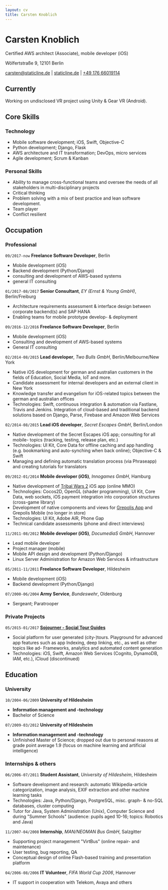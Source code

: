 ```yaml
---
layout: cv
title: Carsten Knoblich
---
```

# Carsten Knoblich
Certified AWS architect (Associate), mobile developer (iOS)



<div id="webaddress">

Wölfertstraße 9, 12101 Berlin <br>

<a href="mailto:carsten@staticline.de">carsten@staticline.de</a>
| <a href="https://staticline.de">staticline.de</a>
| <a href="tel:+4917666019114">+49 176 66019114</a>
</div>


## Currently

Working on undisclosed VR project using Unity & Gear VR (Android).

## Core Skills

### Technology

- Mobile software development; iOS, Swift, Objective-C
- Python development; Django, Flask
- AWS architecture and IT transformation; DevOps, micro services
- Agile development; Scrum & Kanban

### Personal Skills
- Ability to manage cross-functional teams and oversee the needs of all stakeholders in multi-disciplinary projects
- Critical thinking
- Problem solving with a mix of best practice and lean software development.
- Team player
- Conflict resilient

## Occupation

### Professional
`09/2017-now`
__Freelance Software Developer__, Berlin
- Mobile development (iOS)
- Backend development (Python/Django)
- consulting and development of AWS-based systems
- general IT consulting

`01/2017-08/2017`
__Senior Consultant__, _EY (Ernst & Young GmbH)_, Berlin/Freiburg
- Architecture requirements assessment & interface design between corporate backend(s) and SAP HANA
- Enabling teams for mobile prototype develop- & deployment

`09/2016-12/2016`
__Freelance Software Developer__, Berlin
- Mobile development (iOS)
- Consulting and development of AWS-based systems
- General IT consulting

`02/2014-08/2015`
__Lead developer__, _Two Bulls GmbH_, Berlin/Melbourne/New York
- Native iOS development for german and australian customers in the fields of Education, Social Media, IoT and more.
- Candidate assessment for internal developers and an external client in New York
- Knowledge transfer and evangelism for iOS-related topics between the german and australian offices
- Technologies: Swift, continuous integration & automation via Fastlane, Travis and Jenkins. Integration of cloud-based and traditional backend solutions based on Django, Parse, Firebase and Amazon Web Services

`02/2014-08/2015`
__Lead iOS developer__, _Secret Escapes GmbH_, Berlin/London
- Native development of the Secret Escapes iOS app; consulting for all mobile- topics (tracking, testing, release plan, etc.)
- Technologies: UI Kit, Core Data for offline caching and app handling (e.g. bookmarking and auto-synching when back online); Objective-C & Swift
- Managing and defining automatic translation process (via Phraseapp) and creating tutorials for translators

`09/2012-01/2014`
__Mobile developer (iOS)__, _Innogames GmbH_, Hamburg
- Native development of [Tribal Wars 2](https://en.tribalwars2.com/page#/) iOS app (online MMO)
- Technologies: Cocos2D, OpenGL (shader programming), UI Kit, Core Data, web sockets, iOS payment integration into corporation structures (cross-game library)
- Development of native components and views for [Grepolis App](https://wiki.en.grepolis.com/wiki/Grepolis_App) and Grepolis Mobile (no longer in store)
- Technologies: UI Kit, Adobe AIR, Phone Gap
- Technical candidate assessments (phone and direct interviews)

`11/2011-08/2012`
__Mobile developer (iOS)__, _DocumediaS GmbH_, Hannover
- Lead mobile developer
- Project manager (mobile)
- Mobile API design and development (Python/Django)
- Linux Server Administration for Amazon Web Services & infrastructure

`05/2011-11/2011`
__Freelance Software Developer__, Hildesheim
- Mobile development (iOS)
- Backend development (Python/Django)

`07/2000-06/2004`
__Army Service__, _Bundeswehr_, Oldenburg
- Sergeant; Paratrooper

### Private Projects

`05/2015-01/2017`
[__Sojourner - Social Tour Guides__](https://getaround.town)
- Social platform for user generated (city-)tours. Playground for advanced app features such as app Indexing, deep linking, etc., as well as other topics like ad- Frameworks, analytics and automated content generation
- Technologies: iOS, Swift, Amazon Web Services (Cognito, DynamoDB, IAM, etc.), iCloud (discontinued)

## Education

### University

`10/2004-06/2009`
__University of Hildesheim__
- __Information management and -technology__
- Bachelor of Science

`07/2009-03/2012`
__University of Hildesheim__
- __Information management and -technology__
- Unfinished Master of Science; dropped out due to personal reasons at grade point average 1.9 (focus on machine learning and artificial intelligence)

### Internships & others

`06/2006-07/2011`
__Student Assistant__, _University of Hildesheim_, Hildesheim
- Software development and research: automatic Wikipedia-article categorization, image analysis, EXIF extraction and other machine learning tasks
- Technologies: Java, Python/Django, PostgreSQL, misc. graph- & no-SQL databases, cluster computing
- Tutor for Java, System Administration (Unix), Computer Science and during "Summer Schools" (audience: pupils aged 10-16; topics: Robotics and Java)

`11/2007-04/2008`
__Internship__, _MAN/NEOMAN Bus GmbH_, Salzgitter
- Supporting project management "VirtBus" (online repair- and maintenance)
- User testing, bug reporting, QA
- Conceptual design of online Flash-based training and presentation platform

`04/2006-08/2006`
__IT Volunteer__, _FIFA World Cup 2006_, Hannover
- IT support in cooperation with Telekom, Avaya and others

<!-- ### Footer

Last updated: Dec 2017 -->
